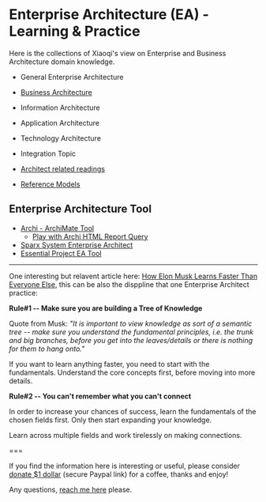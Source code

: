 # Enterprise Architecture (EA) - Learning & Practice

Here is the collections of Xiaoqi's view on Enterprise and Business Architecture domain knowledge.

- General Enterprise Architecture
- [Business Architecture](./architect_role/business-architecture/)
- Information Architecture
- Application Architecture
- Technology Architecture
- Integration Topic

- [Architect related readings](./archi_reading_tools/)
- [Reference Models](/ref_models/)

## Enterprise Architecture Tool

- [Archi - ArchiMate Tool](/archimate/)
  - [Play with Archi HTML Report Query](architool/Query-Archi-HTML-Report.md)
- [Sparx System Enterprise Architect](/Sparx)
- [Essential Project EA Tool](./Essential_EA/)

---

One interesting but relavent article here: [How Elon Musk Learns Faster Than Everyone Else](https://medium.com/@mariastepanova7/how-elon-musk-learns-faster-than-everyone-else-26c5cf4c2ef5), this can be also the disppline that one Enterprise Architect practice:

__Rule#1 -- Make sure you are building a Tree of Knowledge__

Quote from Musk: _"It is important to view knowledge as sort of a semantic tree -- make sure you understand the fundamental principles, i.e. the trunk and big branches, before you get into the leaves/details or there is nothing for them to hang onto."_

If you want to learn anything faster, you need to start with the fundamentals. Understand the core concepts first, before moving into more details.

__Rule#2 -- You can't remember what you can't connect__

In order to increase your chances of success, learn the fundamentals of the chosen fields first. Only then start expanding your knowledge.

Learn across multiple fields and work tirelessly on making connections.

===

If you find the information here is interesting or useful, please consider [donate $1 dollar](https://paypal.me/zhaoxiaoqi/1) (secure Paypal link) for a coffee, thanks and enjoy!

Any questions, [reach me here](mailto:xiaoqizhao@outlook.com) please.